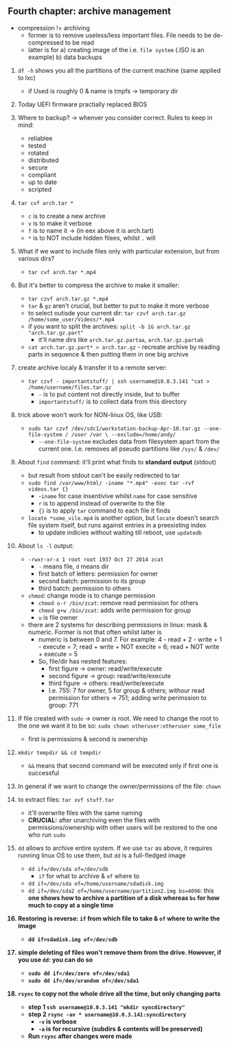 <h2>Fourth chapter: archive management</h2>

- compression != archiving
	- former is to remove useless/less important files. File needs to be de-compressed to be read
	- latter is for a) creating image of the i.e. `file system` (.ISO is an example) b) data backups

1. `df -h` shows you all the partitions of the current machine (same applied to lxc)
	- if Used is roughly 0 & name is tmpfs -> temporary dir

2. Today UEFI firmware practially replaced BIOS
3. Where to backup? -> whenver you consider correct. Rules to keep in mind:
	- reliablee
	- tested
	- rotated
	- distributed
	- secure
	- compliant
	- up to date
	- scripted

4. `tar cvf arch.tar *`
	- `c` is to create a new archive
	- `v` is to make it verbose
	- `f` is to name it -> (in eex above it is arch.tart)
	- `*` is to NOT include hidden filees, whilst `.` will

5. What if we want to include files only with particular extension, but from various dirs?
	- `tar cvf arch.tar *.mp4`

6. But it's better to compress the archive to make it smaller:
	- `tar czvf arch.tar.gz *.mp4`
	- `tar` & `gz` aren't crucial, but better to put to make it more verbose
	- to select outisde your current dir: `tar czvf arch.tar.gz /home/some_user/Videos/*.mp4`
	- if you want to split the archives: `split -b 1G arch.tar.gz "arch.tar.gz.part"`
		- it'll name dirs like `arch.tar.gz.partaa`, `arch.tar.gz.partab`
	- `cat arch.tar.gz.part* > arch.tar.gz` - recreate archive by reading parts in sequence & then putting them in one big archive 

7. create archive localy & transfer it to a remote server:
	- `tar czvf - importantstuff/ | ssh username@10.0.3.141 "cat > /home/username/files.tar.gz`
		- `-` is to put content not directly inside, but to buffer
		- `importantstuff/` is to collect data from this directory

8. trick above won't work for NON-linux OS, like USB:
	- `sudo tar czvf /dev/sdc1/workstation-backup-Apr-10.tar.gz --one-file-system / /user /var \
		--exclude=/home/andy/`
		- `--one-file-system` excludes data from filesystem apart from the current one. I.e. removes all pseudo partitions like `/sys/` & `/dev/`

9. About `find` command: it'll print what finds to **standard output** (stdout)
	- but result from stdout can't be easily redirected to tar
	- `sudo find /var/www/html/ -iname "*.mp4" -exec tar -rvf videos.tar {}`
		- -`iname` for case insentivive whilst `name` for case sensitive
		- `r` is to append instead of overwrite to the file
		- `{}` is to apply `tar` command to each file it finds
	- `locate *some_vile.mp4` is another option, but `locate` doesn't search file system itself, but runs against entries in a preexisting index
		- to update indicies without waiting till reboot, use `updatedb`

10. About `ls -l` output:
	- `-rwxr-xr-x 1 root root 1937 Oct 27 2014 zcat`
		- `-` means file, `d` means dir
		- first batch of letters: permission for owner
		- second batch: permission to its group
		- third batch: permission to others
	- `chmod`: change mode is to change permission
		- `chmod o-r /bin/zcat`: remove read permission for others
		- `chmod g+w /bin/zcat`: adds write permission for group
		- `u` is file owner
	- there are 2 systems for describing permissions in linux: mask & numeric. Former is not that often whilst latter is
		- numeric is between 0 and 7. For example: 4 - read + 2 - write + 1 - execute = 7;
			read + write + NOT execite = 6; read + NOT write + execute = 5
		- So, file/dir has nested features:
			- first figure -> owner: read/write/execute
			- second figure -> group: read/write/execute
			- third figure -> others: read/write/execute
			* I.e. 755: 7 for owner, 5 for group & others; withour read permission for others -> 751; adding write perimssion to group: 771

11. If file created with `sudo` -> owner is root. We need to change the root to the one we want it to be so: `sudo chown otheruser:otheruser some_file`
	- first is permissions & second is ownership

12. `mkdir tempdir && cd tempdir`
	- `&&` means that second command will be executed only if first one
		is successful

13. In general if we want to change the owner/permissions of the file: `chown`

14. to extract files: `tar xvf stuff.tar`
	- it'll overwrite files with the same naming
	- **CRUCIAL:** after unarchiving even the files with permissions/ownership with other users will be restored to the one who run `sudo`

15. `dd` allows to archive entire system. If we use `tar` as above, it requires running linux OS to use them, but `dd` is a full-fledged image
	- `dd if=/dev/sda of=/dev/sdb`
		- `if` for what to archive & `of` where to
	- `dd if=/dev/sda of=/home/username/sdadisk.img`
	- `dd if=/dev/sda2 of=/home/username/partition2.img bs=4096`: this<b>	one shows how to archive a partition of a disk whereas `bs` for how much to copy at a single time

16. Restoring is reverse: `if` from which file to take & `of` where to write the **image**
	- `dd if=sdadisk.img of=/dev/sdb`

17. simple deleting of files won't remove them from the drive. However, if you use `dd`: you can do so
	- `sudo dd if=/dev/zero of=/dev/sda1`
	- `sudo dd if=/dev/urandom of=/dev/sda1`

18. `rsync` to copy not the whole drive all the time, but only changing parts
	- step 1 `ssh username@10.0.3.141 "mkdir syncdirectory"`
	- step 2 `rsync -av * username@10.0.3.141:syncdirectory`
		- `-v` is verbose
		- `-a` is for recursive (subdirs & contents will be preserved)
	- <b>Run `rsync` after changes were made</b>
